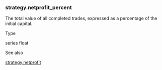 ### strategy.netprofit\_percent

The total value of all completed trades, expressed as a percentage of the initial capital.

Type

series float

See also

[strategy.netprofit](#var_strategy.netprofit)
